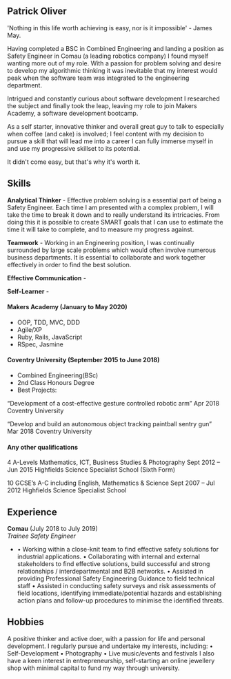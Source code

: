 ## Patrick Oliver

'Nothing in this life worth achieving is easy, nor is it impossible' - James May. 

Having completed a BSC in Combined Engineering and landing a position as Safety Engineer in Comau (a leading robotics company) I found myself wanting more out of my role. With a passion for problem solving and desire to develop my algorithmic thinking it was inevitable that my interest would peak when the software team was integrated to the engineering department.

Intrigued and constantly curious about software development I researched the subject and finally took the leap, leaving my role to join Makers Academy, a software development bootcamp.

As a self starter, innovative thinker and overall great guy to talk to especially when coffee (and cake) is involved; I feel content with my decision to pursue a skill that will lead me into a career I can fully immerse myself in and use my progressive skillset to its potential.

It didn't come easy, but that's why it's worth it.

## Skills

**Analytical Thinker** - Effective problem solving is a essential part of being a Safety Engineer. Each time I am presented with a complex problem, I will take the time to break it down and to really understand its intricacies. From doing this it is possible to create SMART goals that I can use to estimate the time it will take to complete, and to measure my progress against. 

**Teamwork** - Working in an Engineering position, I was continually surrounded by large scale problems which would often involve numerous business departments. It is essential to collaborate and work together effectively in order to find the best solution. 

**Effective Communication** - 

**Self-Learner** - 


#### Makers Academy (January to May 2020)

- OOP, TDD, MVC, DDD
- Agile/XP
- Ruby, Rails, JavaScript
- RSpec, Jasmine

#### Coventry University (September 2015 to June 2018)

- Combined Engineering(BSc)
- 2nd Class Honours Degree
- Best Projects:

“Development of a cost-effective gesture controlled robotic arm” 		Apr 2018
Coventry University

“Develop and build an autonomous object tracking paintball sentry gun” 	Mar 2018
Coventry University


#### Any other qualifications

4 A-Levels Mathematics, ICT, Business Studies & Photography			Sept 2012 – Jun 2015
Highfields Science Specialist School (Sixth Form)

10 GCSE’s A-C including English, Mathematics & Science 			Sept 2007 – Jul 2012
Highfields Science Specialist School

## Experience

**Comau** (July 2018 to July 2019)    
*Trainee Safety Engineer*  
- •	Working within a close-knit team to find effective safety solutions for industrial applications.
•	Collaborating with internal and external stakeholders to find effective solutions, build successful and strong relationships / interdepartmental and B2B networks.
•	Assisted in providing Professional Safety Engineering Guidance to field technical staff
•	Assisted in conducting safety surveys and risk assessments of field locations, identifying immediate/potential hazards and establishing action plans and follow-up procedures to minimise the identified threats.

## Hobbies

A positive thinker and active doer, with a passion for life and personal development. I regularly pursue and undertake my interests, including:
•	Self-Development
•	Photography
•	Live music/events and festivals
I also have a keen interest in entrepreneurship, self-starting an online jewellery shop with minimal capital to fund my way through university.
